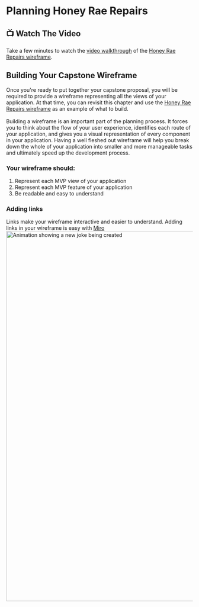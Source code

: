 # Planning Honey Rae Repairs

## 📺 Watch The Video
Take a few minutes to watch the [video walkthrough](https://youtu.be/0eCYAQJNAUk) of the [Honey Rae Repairs wireframe](https://miro.com/app/board/uXjVMucRFUc=/?share_link_id=556612065166).

## Building Your Capstone Wireframe
Once you're ready to put together your capstone proposal, you will be required to provide a wireframe representing all the views of your application. At that time, you can revisit this chapter and use the [Honey Rae Repairs wireframe](https://miro.com/app/board/uXjVMucRFUc=/?share_link_id=556612065166) as an example of what to build. 
<br>
<br>
Building a wireframe is an important part of the planning process. It forces you to think about the flow of your user experience, identifies each route of your application, and gives you a visual representation of every component in your application. Having a well fleshed out wireframe will help you break down the whole of your application into smaller and more manageable tasks and ultimately speed up the development process.

### Your wireframe should:
1. Represent each MVP view of your application
2. Represent each MVP feature of your application
3. Be readable and easy to understand

### Adding links
Links make your wireframe interactive and easier to understand. Adding links in your wireframe is easy with [Miro](https://miro.com/)
<img src="./images/wireframe-links.gif" width="1000px" alt="Animation showing a new joke being created" />